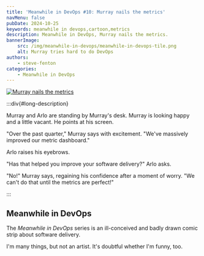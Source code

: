 ```yaml
---
title: 'Meanwhile in DevOps #10: Murray nails the metrics'
navMenu: false
pubDate: 2024-10-25
keywords: meanwhile in devops,cartoon,metrics
description: Meanwhile in DevOps, Murray nails the metrics.
bannerImage:
    src: /img/meanwhile-in-devops/meanwhile-in-devops-tile.png
    alt: Murray tries hard to do DevOps
authors:
    - steve-fenton
categories:
    - Meanwhile in DevOps
---
```


<a href="#long-description">
<img src="/img/meanwhile-in-devops/meanwhile-in-devops-0010.png" alt="Murray nails the metrics" />
</a>

:::div{#long-description}

Murray and Arlo are standing by Murray's desk. Murray is looking happy and a little vacant. He points at his screen.

"Over the past quarter," Murray says with excitement. "We've massively improved our metric dashboard."

Arlo raises his eyebrows.

"Has that helped you improve your software delivery?" Arlo asks.

"No!" Murray says, regaining his confidence after a moment of worry. "We can't do that until the metrics are perfect!"

:::

## Meanwhile in DevOps

The *Meanwhile in DevOps* series is an ill-conceived and badly drawn comic strip about software delivery.

I'm many things, but not an artist. It's doubtful whether I'm funny, too.